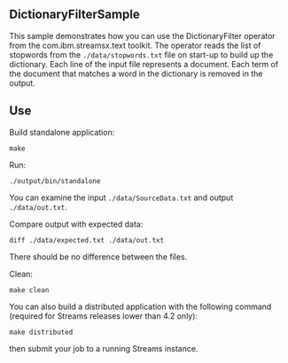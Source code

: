 ## DictionaryFilterSample

This sample demonstrates how you can use the DictionaryFilter operator from the com.ibm.streamsx.text toolkit.
The operator reads the list of stopwords from the `./data/stopwords.txt` file on start-up to build up the dictionary.
Each line of the input file represents a document. Each term of the document that matches a word in the dictionary is removed in the output.

## Use

Build standalone application:

`make`

Run:

`./output/bin/standalone`

You can examine the input `./data/SourceData.txt` and output `./data/out.txt`.

Compare output with expected data:

`diff ./data/expected.txt ./data/out.txt`

There should be no difference between the files.

Clean:

`make clean`

You can also build a distributed application with the following command (required for Streams releases lower than 4.2 only):

`make distributed`

then submit your job to a running Streams instance.
